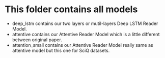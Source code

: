 
# This folder contains all models

* deep_lstm contains our two layers or mutil-layers Deep LSTM Reader Model.
* attentive contains our Attentive Reader Model which is a little different between original paper.
* attention_small contains our Attentive Reader Model really same as attentive model but this one for SciQ datasets.
